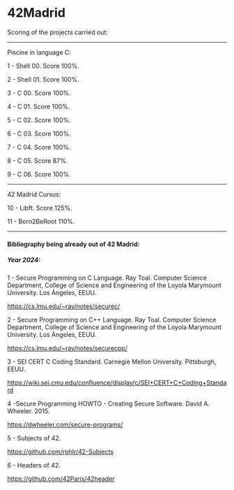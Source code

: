 # 42Madrid

Scoring of the projects carried out:

------------------------------------------------------------------------------------

Piscine in language C:

1 - Shell 00. Score 100%.

2 - Shell 01. Score 100%.

3 - C 00. Score 100%.

4 - C 01. Score 100%.

5 - C 02. Score 100%.

6 - C 03. Score 100%.

7 - C 04. Score 100%.

8 - C 05. Score 87%.

9 - C 06. Score 100%.

------------------------------------------------------------------------------------

42 Madrid Cursus:

10 - Libft. Score 125%.

11 - Born2BeRoot 110%.

------------------------------------------------------------------------------------


#### Bibliography being already out of 42 Madrid:

##### Year 2024:


1 - Secure Programming on C Language. Ray Toal. Computer Science Department, College of Science and Engineering of the Loyola Marymount University. Los Ángeles, EEUU.


https://cs.lmu.edu/~ray/notes/securec/

2 - Secure Programming on C++ Language. Ray Toal. Computer Science Department, College of Science and Engineering of the Loyola Marymount University. Los Ángeles, EEUU.


https://cs.lmu.edu/~ray/notes/securecpp/


3 -  SEI CERT C Coding Standard. Carnegie Mellon University. Pittsburgh, EEUU.


https://wiki.sei.cmu.edu/confluence/display/c/SEI+CERT+C+Coding+Standard

4 -Secure Programming HOWTO - Creating Secure Software. David A. Wheeler. 2015.

https://dwheeler.com/secure-programs/

5 - Subjects of 42.

https://github.com/rphlr/42-Subjects

6 - Headers of 42.

https://github.com/42Paris/42header
